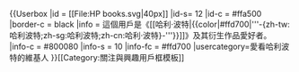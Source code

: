 {{Userbox
  |id = [[File:HP books.svg|40px]]
  |id-s= 12
  |id-c = #ffa500
  |border-c = black
  |info = 這個用戶是《[[哈利·波特|{{color|#ffd700|'''-{zh-tw:哈利波特;zh-sg:哈利波特;zh-cn:哈利·波特}-'''}}]]》及其衍生作品愛好者。
  |info-c = #800080
  |info-s = 10
  |info-fc = #ffd700
  |usercategory=愛看哈利波特的維基人
}}<noinclude>[[Category:關注與興趣用戶框模板]]</noinclude>